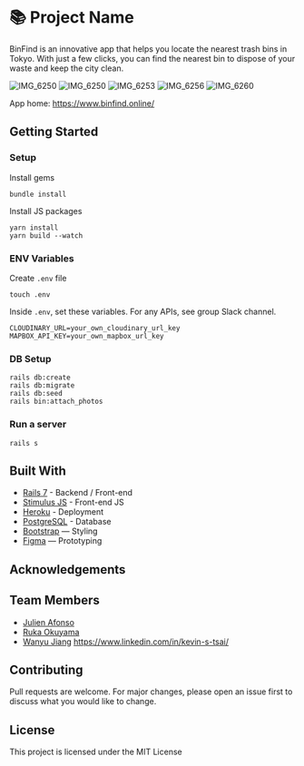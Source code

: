 # 📚 Project Name

BinFind is an innovative app that helps you locate the nearest trash bins in Tokyo. With just a few clicks, you can find the nearest bin to dispose of your waste and keep the city clean.


![IMG_6250](https://user-images.githubusercontent.com/122064462/224602457-1e2b7e3b-7b8f-406c-a00a-c0ac9fc31d45.jpg)
![IMG_6250](https://user-images.githubusercontent.com/122064462/224602510-5d467b40-fd28-4471-b8a8-3bb510978d66.jpg)
![IMG_6253](https://user-images.githubusercontent.com/122064462/224602516-226dd49e-3f0c-4671-93d8-047bef234a15.jpg)
![IMG_6256](https://user-images.githubusercontent.com/122064462/224602517-e8d5b2a7-0ac8-47cd-8202-15978661949a.jpg)
![IMG_6260](https://user-images.githubusercontent.com/122064462/224602519-0cd15c08-a789-4730-9be1-57622f9e7339.jpg)
<br>

App home: https://www.binfind.online/
   

## Getting Started
### Setup

Install gems
```
bundle install
```
Install JS packages
```
yarn install
yarn build --watch
```

### ENV Variables
Create `.env` file
```
touch .env
```
Inside `.env`, set these variables. For any APIs, see group Slack channel.
```
CLOUDINARY_URL=your_own_cloudinary_url_key
MAPBOX_API_KEY=your_own_mapbox_url_key
```

### DB Setup
```
rails db:create
rails db:migrate
rails db:seed
rails bin:attach_photos
```

### Run a server
```
rails s
```

## Built With
- [Rails 7](https://guides.rubyonrails.org/) - Backend / Front-end
- [Stimulus JS](https://stimulus.hotwired.dev/) - Front-end JS
- [Heroku](https://heroku.com/) - Deployment
- [PostgreSQL](https://www.postgresql.org/) - Database
- [Bootstrap](https://getbootstrap.com/) — Styling
- [Figma](https://www.figma.com) — Prototyping

## Acknowledgements


## Team Members
- [Julien Afonso](https://www.linkedin.com/in/julien-afonso-59568124b/)
- [Ruka Okuyama](https://www.linkedin.com/in/luka-okuyama-14b87213a/)
- [Wanyu Jiang](https://www.linkedin.com/in/wanyu-jiang-144195248/)
https://www.linkedin.com/in/kevin-s-tsai/

## Contributing
Pull requests are welcome. For major changes, please open an issue first to discuss what you would like to change.

## License
This project is licensed under the MIT License
